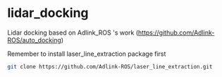 # lidar_docking
Lidar docking based on Adlink_ROS 's work (https://github.com/Adlink-ROS/auto_docking)

Remember to install laser_line_extraction package first
```bash
git clone https://github.com/Adlink-ROS/laser_line_extraction.git
```
